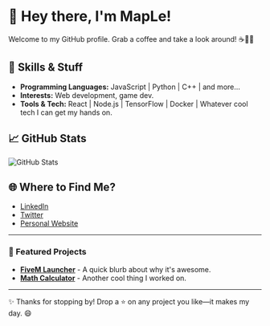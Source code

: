 # 👋 Hey there, I'm MapLe!
Welcome to my GitHub profile. Grab a coffee and take a look around! ☕👨‍💻

## 🔧 Skills & Stuff
- **Programming Languages:** JavaScript | Python | C++ | and more...
- **Interests:** Web development, game dev.
- **Tools & Tech:** React | Node.js | TensorFlow | Docker | Whatever cool tech I can get my hands on.

## 📈 GitHub Stats
![GitHub Stats](https://github.com/MapLefanss?tab=stars)

## 🌐 Where to Find Me?
- [LinkedIn](https://linkedin.com/in/maple)  
- [Twitter](https://twitter.com/your_username)  
- [Personal Website](https://maple.xyz)  

---

### 🌟 Featured Projects
- [**FiveM Launcher**](https://github.com/MapLefanss/Fivem-launcher) - A quick blurb about why it's awesome.
- [**Math Calculator**](https://github.com/your_username/project2) - Another cool thing I worked on.

---

✨ Thanks for stopping by! Drop a ⭐ on any project you like—it makes my day. 😄

